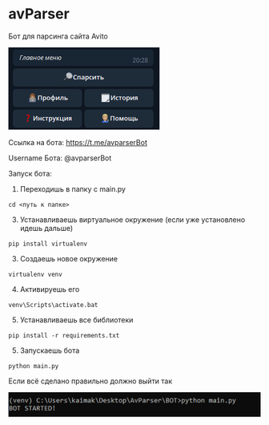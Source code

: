 # avParser

Бот для парсинга сайта Avito

![mainmenu](https://github.com/tamlekaimak/avParser/blob/main/images/menu.png)

Ссылка на бота:
https://t.me/avparserBot

Username Бота:
@avparserBot

Запуск бота:
1. Переходишь в папку с main.py
```
cd <путь к папке>
```
3. Устанавливаешь виртуальное окружение (если уже установлено идешь дальше)
```
pip install virtualenv
```
3. Создаешь новое окружение
```
virtualenv venv
```
4. Активируешь его
```
venv\Scripts\activate.bat
```
5. Устанавливаешь все библиотеки
```
pip install -r requirements.txt
```
5. Запускаешь бота
```
python main.py
```
Если всё сделано правильно должно выйти так

![BOT STARTED!](https://github.com/tamlekaimak/avParser/blob/main/images/bot_started.png)
